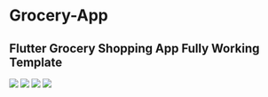 # Grocery-App

## Flutter Grocery Shopping App Fully Working Template

<img src="https://github.com/Widle-Studio/Grocery-App/blob/master/ScreenShot/Screenshot_2018-11-01-11-57-17-742%5B1%5D.jpeg"/>
<img src="https://github.com/Widle-Studio/Grocery-App/blob/master/ScreenShot/Screenshot_2018-11-01-11-57-30-524.jpeg"/>
<img src="https://github.com/Widle-Studio/Grocery-App/blob/master/ScreenShot/Screenshot_2018-11-01-11-57-44-103.jpeg"/>
<img src="https://github.com/Widle-Studio/Grocery-App/blob/master/ScreenShot/Screenshot_2018-11-01-11-57-58-917.jpeg"/>
<img src=""/>
